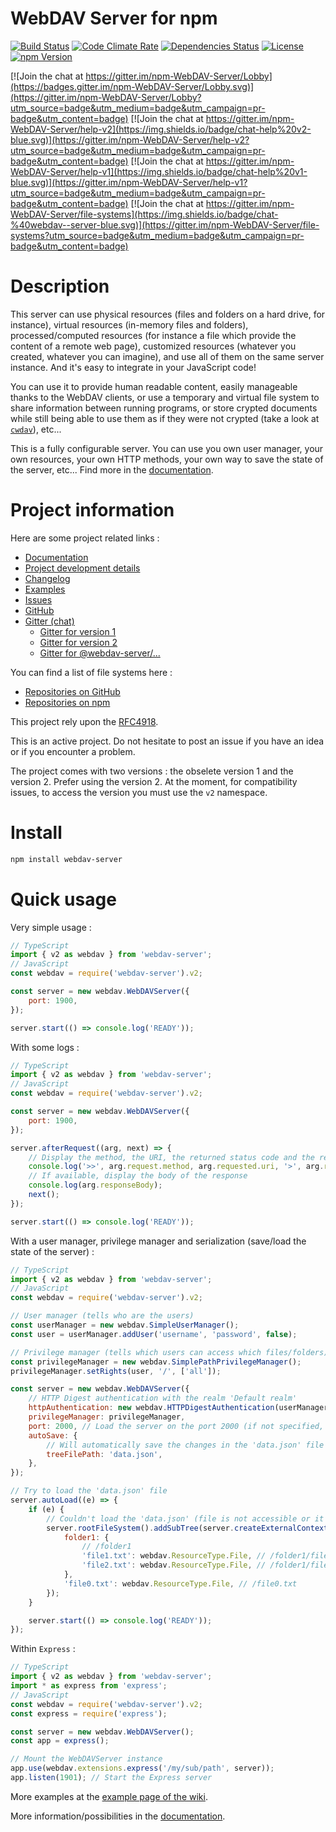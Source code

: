 # WebDAV Server for npm

[![Build Status](https://travis-ci.org/OpenMarshal/npm-WebDAV-Server.svg?branch=master)](https://travis-ci.org/OpenMarshal/npm-WebDAV-Server)
[![Code Climate Rate](https://codeclimate.com/github/OpenMarshal/npm-WebDAV-Server/badges/gpa.svg)](https://codeclimate.com/github/OpenMarshal/npm-WebDAV-Server)
[![Dependencies Status](https://img.shields.io/david/OpenMarshal/npm-WebDAV-Server.svg)](https://david-dm.org/OpenMarshal/npm-WebDAV-Server.svg)
[![License](https://img.shields.io/npm/l/webdav-server.svg)](http://unlicense.org/)
[![npm Version](https://img.shields.io/npm/v/webdav-server.svg)](https://www.npmjs.com/package/webdav-server)

[![Join the chat at https://gitter.im/npm-WebDAV-Server/Lobby](https://badges.gitter.im/npm-WebDAV-Server/Lobby.svg)](https://gitter.im/npm-WebDAV-Server/Lobby?utm_source=badge&utm_medium=badge&utm_campaign=pr-badge&utm_content=badge)
[![Join the chat at https://gitter.im/npm-WebDAV-Server/help-v2](https://img.shields.io/badge/chat-help%20v2-blue.svg)](https://gitter.im/npm-WebDAV-Server/help-v2?utm_source=badge&utm_medium=badge&utm_campaign=pr-badge&utm_content=badge)
[![Join the chat at https://gitter.im/npm-WebDAV-Server/help-v1](https://img.shields.io/badge/chat-help%20v1-blue.svg)](https://gitter.im/npm-WebDAV-Server/help-v1?utm_source=badge&utm_medium=badge&utm_campaign=pr-badge&utm_content=badge)
[![Join the chat at https://gitter.im/npm-WebDAV-Server/file-systems](https://img.shields.io/badge/chat-%40webdav--server-blue.svg)](https://gitter.im/npm-WebDAV-Server/file-systems?utm_source=badge&utm_medium=badge&utm_campaign=pr-badge&utm_content=badge)

# Description

This server can use physical resources (files and folders on a hard drive, for instance), virtual resources (in-memory files and folders), processed/computed resources (for instance a file which provide the content of a remote web page), customized resources (whatever you created, whatever you can imagine), and use all of them on the same server instance. And it's easy to integrate in your JavaScript code!

You can use it to provide human readable content, easily manageable thanks to the WebDAV clients, or use a temporary and virtual file system to share information between running programs, or store crypted documents while still being able to use them as if they were not crypted (take a look at [`cwdav`](https://www.npmjs.com/package/cwdav)), etc...

This is a fully configurable server. You can use you own user manager, your own resources, your own HTTP methods, your own way to save the state of the server, etc... Find more in the [documentation](https://github.com/OpenMarshal/npm-WebDAV-Server/wiki).

# Project information

Here are some project related links :

- [Documentation](https://github.com/OpenMarshal/npm-WebDAV-Server/wiki)
- [Project development details](https://github.com/OpenMarshal/npm-WebDAV-Server/projects)
- [Changelog](https://github.com/OpenMarshal/npm-WebDAV-Server/blob/master/CHANGELOG.md)
- [Examples](https://github.com/OpenMarshal/npm-WebDAV-Server/tree/master/examples)
- [Issues](https://github.com/OpenMarshal/npm-WebDAV-Server/issues)
- [GitHub](https://github.com/OpenMarshal/npm-WebDAV-Server)
- [Gitter (chat)](https://gitter.im/npm-WebDAV-Server/Lobby)
  - [Gitter for version 1](https://gitter.im/npm-WebDAV-Server/help-v1)
  - [Gitter for version 2](https://gitter.im/npm-WebDAV-Server/help-v2)
  - [Gitter for @webdav-server/...](https://gitter.im/npm-WebDAV-Server/file-systems)

You can find a list of file systems here :

- [Repositories on GitHub](https://github.com/OpenMarshal/npm-WebDAV-Server-Types/tree/master/repositories)
- [Repositories on npm](https://www.npmjs.com/search?q=%40webdav-server)

This project rely upon the [RFC4918](http://www.webdav.org/specs/rfc4918.html).

This is an active project. Do not hesitate to post an issue if you have an idea or if you encounter a problem.

The project comes with two versions : the obselete version 1 and the version 2. Prefer using the version 2. At the moment, for compatibility issues, to access the version you must use the `v2` namespace.

# Install

```bash
npm install webdav-server
```

# Quick usage

Very simple usage :

```javascript
// TypeScript
import { v2 as webdav } from 'webdav-server';
// JavaScript
const webdav = require('webdav-server').v2;

const server = new webdav.WebDAVServer({
	port: 1900,
});

server.start(() => console.log('READY'));
```

With some logs :

```javascript
// TypeScript
import { v2 as webdav } from 'webdav-server';
// JavaScript
const webdav = require('webdav-server').v2;

const server = new webdav.WebDAVServer({
	port: 1900,
});

server.afterRequest((arg, next) => {
	// Display the method, the URI, the returned status code and the returned message
	console.log('>>', arg.request.method, arg.requested.uri, '>', arg.response.statusCode, arg.response.statusMessage);
	// If available, display the body of the response
	console.log(arg.responseBody);
	next();
});

server.start(() => console.log('READY'));
```

With a user manager, privilege manager and serialization (save/load the state of the server) :

```javascript
// TypeScript
import { v2 as webdav } from 'webdav-server';
// JavaScript
const webdav = require('webdav-server').v2;

// User manager (tells who are the users)
const userManager = new webdav.SimpleUserManager();
const user = userManager.addUser('username', 'password', false);

// Privilege manager (tells which users can access which files/folders)
const privilegeManager = new webdav.SimplePathPrivilegeManager();
privilegeManager.setRights(user, '/', ['all']);

const server = new webdav.WebDAVServer({
	// HTTP Digest authentication with the realm 'Default realm'
	httpAuthentication: new webdav.HTTPDigestAuthentication(userManager, 'Default realm'),
	privilegeManager: privilegeManager,
	port: 2000, // Load the server on the port 2000 (if not specified, default is 1900)
	autoSave: {
		// Will automatically save the changes in the 'data.json' file
		treeFilePath: 'data.json',
	},
});

// Try to load the 'data.json' file
server.autoLoad((e) => {
	if (e) {
		// Couldn't load the 'data.json' (file is not accessible or it has invalid content)
		server.rootFileSystem().addSubTree(server.createExternalContext(), {
			folder1: {
				// /folder1
				'file1.txt': webdav.ResourceType.File, // /folder1/file1.txt
				'file2.txt': webdav.ResourceType.File, // /folder1/file2.txt
			},
			'file0.txt': webdav.ResourceType.File, // /file0.txt
		});
	}

	server.start(() => console.log('READY'));
});
```

Within `Express` :

```javascript
// TypeScript
import { v2 as webdav } from 'webdav-server';
import * as express from 'express';
// JavaScript
const webdav = require('webdav-server').v2;
const express = require('express');

const server = new webdav.WebDAVServer();
const app = express();

// Mount the WebDAVServer instance
app.use(webdav.extensions.express('/my/sub/path', server));
app.listen(1901); // Start the Express server
```

More examples at the [example page of the wiki](https://github.com/OpenMarshal/npm-WebDAV-Server/wiki/Examples-%5Bv2%5D).

More information/possibilities in the [documentation](https://github.com/OpenMarshal/npm-WebDAV-Server/wiki).
